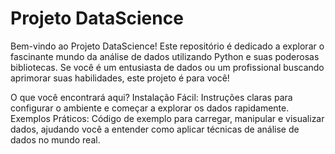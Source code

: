 # Projeto DataScience

Bem-vindo ao Projeto DataScience! Este repositório é dedicado a explorar o fascinante mundo da análise de dados utilizando Python e suas poderosas bibliotecas. Se você é um entusiasta de dados ou um profissional buscando aprimorar suas habilidades, este projeto é para você!

O que você encontrará aqui?
Instalação Fácil: Instruções claras para configurar o ambiente e começar a explorar os dados rapidamente.
Exemplos Práticos: Código de exemplo para carregar, manipular e visualizar dados, ajudando você a entender como aplicar técnicas de análise de dados no mundo real.

